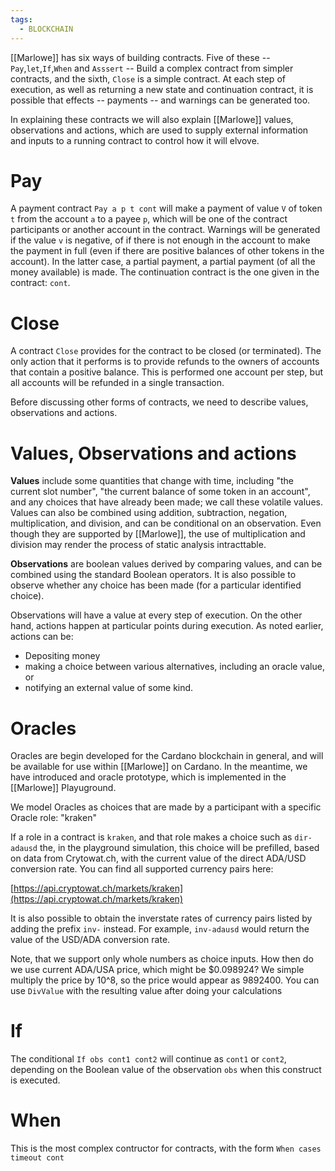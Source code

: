 ```yaml
---
tags:
  - BLOCKCHAIN
---
```

[[Marlowe]] has six ways of building contracts. Five of these -- `Pay`,`let`,`If`,`When` and `Asssert` -- Build a complex contract from simpler contracts, and the sixth, `Close` is a simple contract. At each step of execution, as well as returning a new state and continuation contract, it is possible that effects -- payments -- and warnings can be generated too.

In explaining these contracts we will also explain [[Marlowe]] values, observations and actions, which are used to supply external information and inputs to a running contract to control how it will elvove.

# Pay
A payment contract `Pay a p t cont` will make a payment of value `V` of token `t` from the account `a` to a payee `p`, which will be one of the contract participants or another account in the contract. Warnings will be generated if the value `v` is negative, of if there is not enough in the account to make the payment in full (even if there are positive balances of other tokens in the account). In the latter case, a partial payment, a partial payment (of all the money available) is made. The continuation contract is the one given in the contract: `cont`.
# Close
A contract `Close` provides for the contract to be closed (or terminated). The only action that it performs is to provide refunds to the owners of accounts that contain a positive balance. This is performed one account per step, but all accounts will be refunded in a single transaction.

Before discussing other forms of contracts, we need to describe values, observations and actions.
# Values, Observations and actions
**Values** include some quantities that change with time, including "the current slot number", "the current balance of some token in an account", and any choices that have already been made; we call these volatile values. Values can also be combined using addition, subtraction, negation, multiplication, and division, and can be conditional on an observation. Even though they are supported by [[Marlowe]], the use of multiplication and division may render the process of static analysis intracttable.

**Observations** are boolean values derived by comparing values, and can be combined using the standard Boolean operators. It is also possible to observe whether any choice has been made (for a particular identified choice).

Observations will have a value at every step of execution. On the other hand, actions happen at particular points during execution. As noted earlier, actions can be:
* Depositing money
* making a choice between various alternatives, including an oracle value, or
* notifying an external value of some kind.
# Oracles
Oracles are begin developed for the Cardano blockchain in general, and will be available for use within [[Marlowe]] on Cardano. In the meantime, we have introduced and oracle prototype, which is implemented in the [[Marlowe]] Playuground.

We model Oracles as choices that are made by a participant with a specific Oracle role: "kraken"

If a role in a contract is `kraken`, and that role makes a choice such as `dir-adausd` the, in the playground simulation, this choice will be prefilled, based on data from Crytowat.ch, with the current value of the direct ADA/USD conversion rate. You can find all supported currency pairs here:

[https://api.cryptowat.ch/markets/kraken](https://api.cryptowat.ch/markets/kraken)

It is also possible to obtain the inverstate rates of currency pairs listed by adding the prefix `inv-` instead. For example,  `inv-adausd` would return the value of the USD/ADA conversion rate.

Note, that we support only whole numbers as choice inputs. How then do we use current ADA/USA price, which might be $0.098924? We simple multiply the price by 10^8, so the price would appear as 9892400. You can use `DivValue` with the resulting value after doing your calculations

# If 
The conditional `If obs cont1 cont2` will continue as `cont1` or `cont2`, depending on the Boolean value of the observation `obs` when this construct is executed.
# When 
This is the most complex contructor for contracts, with the form `When cases timeout cont`